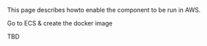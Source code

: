This page describes howto enable the component to be run in AWS.

Go to ECS & create the docker image

TBD
